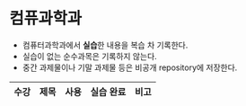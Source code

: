 # 컴퓨과학과
* 컴퓨터과학과에서 **실습**한 내용을 복습 차 기록한다.
* 실습이 없는 순수과목은 기록하지 않는다.
* 중간 과제물이나 기말 과제물 등은 비공개 repository에 저장한다.

|수강|제목|사용|실습 완료|비고|
|---|---|---|---|---|
